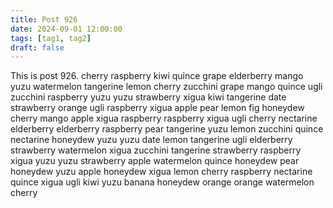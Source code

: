 ```yaml
---
title: Post 926
date: 2024-09-01 12:00:00
tags: [tag1, tag2]
draft: false
---
```

This is post 926.
cherry
raspberry
kiwi
quince
grape
elderberry
mango
yuzu
watermelon
tangerine
lemon
cherry
zucchini
grape
mango
quince
ugli
zucchini
raspberry
yuzu
yuzu
strawberry
xigua
kiwi
tangerine
date
strawberry
orange
ugli
raspberry
xigua
apple
pear
lemon
fig
honeydew
cherry
mango
apple
xigua
raspberry
raspberry
xigua
ugli
cherry
nectarine
elderberry
elderberry
raspberry
pear
tangerine
yuzu
lemon
zucchini
quince
nectarine
honeydew
yuzu
yuzu
date
lemon
tangerine
ugli
elderberry
strawberry
watermelon
xigua
zucchini
tangerine
strawberry
raspberry
xigua
yuzu
yuzu
strawberry
apple
watermelon
quince
honeydew
pear
honeydew
yuzu
apple
honeydew
xigua
lemon
cherry
raspberry
nectarine
quince
xigua
ugli
kiwi
yuzu
banana
honeydew
orange
orange
watermelon
cherry
